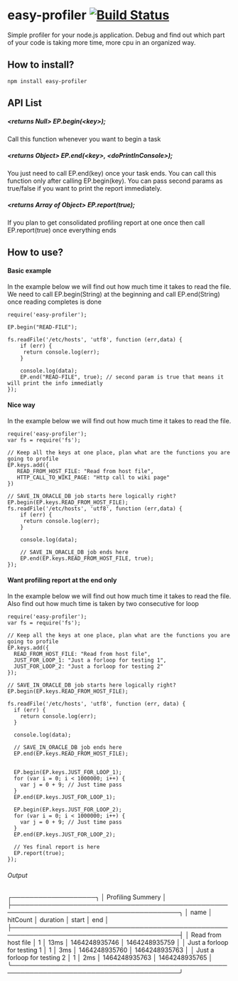 # easy-profiler [![Build Status](https://travis-ci.org/somnathpanja/jscollection.svg?branch=master)](https://travis-ci.org/somnathpanja/jscollection)
Simple profiler for your node.js application. Debug and find out which part of your code is taking more time, more cpu in an organized way.

## How to install?
    npm install easy-profiler

## API List
##### &lt;returns Null&gt; EP.begin(&lt;key&gt;);
 Call this function whenever you want to begin a task
##### &lt;returns Object&gt; EP.end(&lt;key&gt;, &lt;doPrintInConsole&gt;);
 You just need to call EP.end(key) once your task ends. You can call this function only after calling EP.begin(key). You can pass second params as true/false if you want to print the report immediately.
 
##### &lt;returns Array of Object&gt; EP.report(true);
 If you plan to get consolidated profiling report at one once then call EP.report(true) once everything ends

## How to use?

#### Basic example
 In the example below we will find out how much time it takes to read the file. We need to call EP.begin(String) at the beginning and call EP.end(String) once reading completes is done
    
    require('easy-profiler');
    
    EP.begin("READ-FILE");
        
    fs.readFile('/etc/hosts', 'utf8', function (err,data) {
        if (err) {
         return console.log(err);
        }
        
        console.log(data);
        EP.end("READ-FILE", true); // second param is true that means it will print the info immediatly
    });
 
#### Nice way
In the example below we will find out how much time it takes to read the file.
     
    require('easy-profiler');
    var fs = require('fs');
    
    // Keep all the keys at one place, plan what are the functions you are going to profile
    EP.keys.add({
       READ_FROM_HOST_FILE: "Read from host file",
       HTTP_CALL_TO_WIKI_PAGE: "Http call to wiki page"
    })
    
    // SAVE_IN_ORACLE_DB job starts here logically right?
    EP.begin(EP.keys.READ_FROM_HOST_FILE);
    fs.readFile('/etc/hosts', 'utf8', function (err,data) {
        if (err) {
         return console.log(err);
        }
        
        console.log(data);
        
        // SAVE_IN_ORACLE_DB job ends here
        EP.end(EP.keys.READ_FROM_HOST_FILE, true);
    });
    
#### Want profiling report at the end only
 In the example below we will find out how much time it takes to read the file. Also find out how much time is taken by two consecutive for loop
 
    require('easy-profiler');
    var fs = require('fs');
    
    // Keep all the keys at one place, plan what are the functions you are going to profile
    EP.keys.add({
      READ_FROM_HOST_FILE: "Read from host file",
      JUST_FOR_LOOP_1: "Just a forloop for testing 1",
      JUST_FOR_LOOP_2: "Just a forloop for testing 2"
    });
    
    // SAVE_IN_ORACLE_DB job starts here logically right?
    EP.begin(EP.keys.READ_FROM_HOST_FILE);
    
    fs.readFile('/etc/hosts', 'utf8', function (err, data) {
      if (err) {
        return console.log(err);
      }
    
      console.log(data);
    
      // SAVE_IN_ORACLE_DB job ends here
      EP.end(EP.keys.READ_FROM_HOST_FILE);
    
    
      EP.begin(EP.keys.JUST_FOR_LOOP_1);
      for (var i = 0; i < 1000000; i++) {
        var j = 0 + 9; // Just time pass
      }
      EP.end(EP.keys.JUST_FOR_LOOP_1);
    
      EP.begin(EP.keys.JUST_FOR_LOOP_2);
      for (var i = 0; i < 1000000; i++) {
        var j = 0 + 9; // Just time pass
      }
      EP.end(EP.keys.JUST_FOR_LOOP_2);
    
      // Yes final report is here
      EP.report(true);
    });
    
###### Output
┌───────────────────╮
│ Profiling Summery │
├────────────────────────────────────────────────────────────────────────────────────────╮
│ name                         │  hitCount │  duration │  start         │  end           │
├────────────────────────────────────────────────────────────────────────────────────────┤
│ Read from host file          │  1        │  13ms     │  1464248935746 │  1464248935759 │
│ Just a forloop for testing 1 │  1        │  3ms      │  1464248935760 │  1464248935763 │
│ Just a forloop for testing 2 │  1        │  2ms      │  1464248935763 │  1464248935765 │
╰────────────────────────────────────────────────────────────────────────────────────────╯
    
